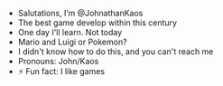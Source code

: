 - Salutations, I’m @JohnathanKaos
- The best game develop within this century
- One day I'll learn. Not today
- Mario and Luigi or Pokemon?
- I didn't know how to do this, and you can't reach me
- Pronouns: John/Kaos
- ⚡ Fun fact: I like games

<!---
JohnathanKaos/JohnathanKaos is a ✨ special ✨ repository because its `README.md` (this file) appears on your GitHub profile.
You can click the Preview link to take a look at your changes.
--->

